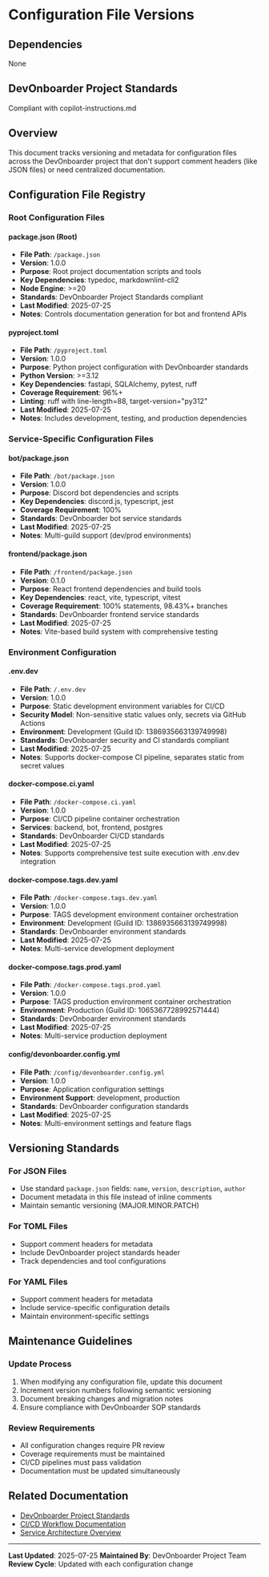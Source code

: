 # Configuration File Versions

<!--
File: CONFIG_VERSIONS.md
Version: 1.0.0
Author: DevOnboarder Project
Created: 2025-07-25
Updated: 2025-07-25
Purpose: Track versioning metadata for configuration files
-->

## Dependencies

None

## DevOnboarder Project Standards

Compliant with copilot-instructions.md

## Overview

This document tracks versioning and metadata for configuration files across the DevOnboarder project that don't support comment headers (like JSON files) or need centralized documentation.

## Configuration File Registry

### Root Configuration Files

#### package.json (Root)

- **File Path**: `/package.json`
- **Version**: 1.0.0
- **Purpose**: Root project documentation scripts and tools
- **Key Dependencies**: typedoc, markdownlint-cli2
- **Node Engine**: >=20
- **Standards**: DevOnboarder Project Standards compliant
- **Last Modified**: 2025-07-25
- **Notes**: Controls documentation generation for bot and frontend APIs

#### pyproject.toml

- **File Path**: `/pyproject.toml`
- **Version**: 1.0.0
- **Purpose**: Python project configuration with DevOnboarder standards
- **Python Version**: >=3.12
- **Key Dependencies**: fastapi, SQLAlchemy, pytest, ruff
- **Coverage Requirement**: 96%+
- **Linting**: ruff with line-length=88, target-version="py312"
- **Last Modified**: 2025-07-25
- **Notes**: Includes development, testing, and production dependencies

### Service-Specific Configuration Files

#### bot/package.json

- **File Path**: `/bot/package.json`
- **Version**: 1.0.0
- **Purpose**: Discord bot dependencies and scripts
- **Key Dependencies**: discord.js, typescript, jest
- **Coverage Requirement**: 100%
- **Standards**: DevOnboarder bot service standards
- **Last Modified**: 2025-07-25
- **Notes**: Multi-guild support (dev/prod environments)

#### frontend/package.json

- **File Path**: `/frontend/package.json`
- **Version**: 0.1.0
- **Purpose**: React frontend dependencies and build tools
- **Key Dependencies**: react, vite, typescript, vitest
- **Coverage Requirement**: 100% statements, 98.43%+ branches
- **Standards**: DevOnboarder frontend service standards
- **Last Modified**: 2025-07-25
- **Notes**: Vite-based build system with comprehensive testing

### Environment Configuration

#### .env.dev

- **File Path**: `/.env.dev`
- **Version**: 1.0.0
- **Purpose**: Static development environment variables for CI/CD
- **Security Model**: Non-sensitive static values only, secrets via GitHub Actions
- **Environment**: Development (Guild ID: 1386935663139749998)
- **Standards**: DevOnboarder security and CI standards compliant
- **Last Modified**: 2025-07-25
- **Notes**: Supports docker-compose CI pipeline, separates static from secret values

#### docker-compose.ci.yaml

- **File Path**: `/docker-compose.ci.yaml`
- **Version**: 1.0.0
- **Purpose**: CI/CD pipeline container orchestration
- **Services**: backend, bot, frontend, postgres
- **Standards**: DevOnboarder CI/CD standards
- **Last Modified**: 2025-07-25
- **Notes**: Supports comprehensive test suite execution with .env.dev integration

#### docker-compose.tags.dev.yaml

- **File Path**: `/docker-compose.tags.dev.yaml`
- **Version**: 1.0.0
- **Purpose**: TAGS development environment container orchestration
- **Environment**: Development (Guild ID: 1386935663139749998)
- **Standards**: DevOnboarder environment standards
- **Last Modified**: 2025-07-25
- **Notes**: Multi-service development deployment

#### docker-compose.tags.prod.yaml

- **File Path**: `/docker-compose.tags.prod.yaml`
- **Version**: 1.0.0
- **Purpose**: TAGS production environment container orchestration
- **Environment**: Production (Guild ID: 1065367728992571444)
- **Standards**: DevOnboarder environment standards
- **Last Modified**: 2025-07-25
- **Notes**: Multi-service production deployment

#### config/devonboarder.config.yml

- **File Path**: `/config/devonboarder.config.yml`
- **Version**: 1.0.0
- **Purpose**: Application configuration settings
- **Environment Support**: development, production
- **Standards**: DevOnboarder configuration standards
- **Last Modified**: 2025-07-25
- **Notes**: Multi-environment settings and feature flags

## Versioning Standards

### For JSON Files

- Use standard `package.json` fields: `name`, `version`, `description`, `author`
- Document metadata in this file instead of inline comments
- Maintain semantic versioning (MAJOR.MINOR.PATCH)

### For TOML Files

- Support comment headers for metadata
- Include DevOnboarder project standards header
- Track dependencies and tool configurations

### For YAML Files

- Support comment headers for metadata
- Include service-specific configuration details
- Maintain environment-specific settings

## Maintenance Guidelines

### Update Process

1. When modifying any configuration file, update this document
2. Increment version numbers following semantic versioning
3. Document breaking changes and migration notes
4. Ensure compliance with DevOnboarder SOP standards

### Review Requirements

- All configuration changes require PR review
- Coverage requirements must be maintained
- CI/CD pipelines must pass validation
- Documentation must be updated simultaneously

## Related Documentation

- [DevOnboarder Project Standards](../.github/copilot-instructions.md)
- [CI/CD Workflow Documentation](../docs/ci-workflow.md)
- [Service Architecture Overview](../docs/architecture.svg)

---

**Last Updated**: 2025-07-25
**Maintained By**: DevOnboarder Project Team
**Review Cycle**: Updated with each configuration change
